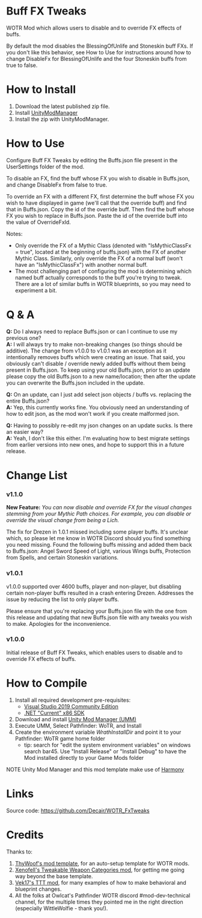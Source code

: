 # Buff FX Tweaks

WOTR Mod which allows users to disable and to override FX effects of buffs.

By default the mod disables the BlessingOfUnlife and Stoneskin buff FXs. If you don't like this behavior, see How to Use for instructions around how to change DisableFx for BlessingOfUnlife and the four Stoneskin buffs from true to false.

# How to Install

1. Download the latest published zip file.
2. Install [UnityModManager](https://www.nexusmods.com/site/mods/21)
3. Install the zip with UnityModManager.

# How to Use

Configure Buff FX Tweaks by editing the Buffs.json file present in the UserSettings folder of the mod.

To disable an FX, find the buff whose FX you wish to disable in Buffs.json, and change DisableFx from false to true.

To override an FX with a different FX, first determine the buff whose FX you wish to have displayed in game (we'll call that the override buff) and find that in Buffs.json. Copy the id of the override buff. Then find the buff whose FX you wish to replace in Buffs.json. Paste the id of the override buff into the value of OverrideFxId.

Notes:
-  Only override the FX of a Mythic Class (denoted with "IsMythicClassFx = true", located at the beginning of buffs.json) with the FX of another Mythic Class. Similarly, only override the FX of a normal buff (won't have an "IsMythicClassFx") with another normal buff.
-  The most challenging part of configuring the mod is determining which named buff actually corresponds to the buff you're trying to tweak. There are a lot of similar buffs in WOTR blueprints, so you may need to experiment a bit.

# Q & A
**Q:** Do I always need to replace Buffs.json or can I continue to use my previous one?  
**A:** I will always try to make non-breaking changes (so things should be additive).  The change from v1.0.0 to v1.0.1 was an exception as it intentionally removes buffs which were creating an issue.  That said, you obviously can't disable / override newly added buffs without them being present in Buffs.json. To keep using your old Buffs.json, prior to an update please copy the old Buffs.json to a new name/location; then after the update you can overwrite the Buffs.json included in the update.

**Q:** On an update, can I just add select json objects / buffs vs. replacing the entire Buffs.json?  
**A:** Yep, this currently works fine. You obviously need an understanding of how to edit json, as the mod won't work if you create malformed json.

**Q:** Having to possibly re-edit my json changes on an update sucks. Is there an easier way?  
**A:** Yeah, I don't like this either. I'm evaluating how to best migrate settings from earlier versions into new ones, and hope to support this in a future release.
 
# Change List
### v1.1.0
**New Feature:** *You can now disable and override FX for the visual changes stemming from your Mythic Path choices. For example, you can disable or override the visual change from being a Lich.*

The fix for Drezen in 1.0.1 missed including some player buffs. It's unclear which, so please let me know in WOTR Discord should you find something you need missing. Found the following buffs missing and added them back to Buffs.json: Angel Sword Speed of Light, various Wings buffs, Protection from Spells, and certain Stoneskin variations.

### v1.0.1
v1.0.0 supported over 4600 buffs, player and non-player, but disabling certain non-player buffs resulted in a crash entering Drezen. Addresses the issue by reducing the list to only player buffs.

Please ensure that you're replacing your Buffs.json file with the one from this release and updating that new Buffs.json file with any tweaks you wish to make. Apologies for the inconvenience.

### v1.0.0
Initial release of Buff FX Tweaks, which enables users to disable and to override FX effects of buffs.

# How to Compile

1. Install all required development pre-requisites:
	- [Visual Studio 2019 Community Edition](https://visualstudio.microsoft.com/downloads/)
	- [.NET "Current" x86 SDK](https://dotnet.microsoft.com/download/visual-studio-sdks)
2. Download and install [Unity Mod Manager (UMM)](https://www.nexusmods.com/site/mods/21)
3. Execute UMM, Select Pathfinder: WoTR, and Install
4. Create the environment variable *WrathInstallDir* and point it to your Pathfinder: WoTR game home folder
	- tip: search for "edit the system environment variables" on windows search bar45. Use "Install Release" or "Install Debug" to have the Mod installed directly to your Game Mods folder

NOTE Unity Mod Manager and this mod template make use of [Harmony](https://go.microsoft.com/fwlink/?linkid=874338)

# Links

Source code: https://github.com/Decair/WOTR_FxTweaks

# Credits

Thanks to:

1. [ThyWoof's mod template](https://github.com/ThyWoof/PathfinderWoTRModTemplate), for an auto-setup template for WOTR mods.
2. [Xenofell's Tweakable Weapon Categories mod](https://github.com/cstamford/WOTR_TweakableWeaponCategories), for getting me going way beyond the base template.
3. [Vek17's TTT mod](https://github.com/Vek17/WrathMods-TabletopTweaks), for many examples of how to make behavioral and blueprint changes.
4. All the folks at Owlcat's Pathfinder WOTR discord #mod-dev-technical channel, for the multiple times they pointed me in the right direction (especially WittleWolfie - thank you!).

